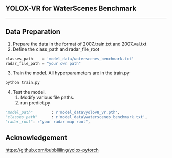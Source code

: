 ## YOLOX-VR for WaterScenes Benchmark
---


## Data Preparation
1. Prepare the data in the format of 2007_train.txt and 2007_val.txt
2. Define the class_path and radar_file_root

```python
classes_path    = 'model_data/waterscenes_benchmark.txt'
radar_file_path = "your own path"
```
3. Train the model. All hyperparameters are in the train.py
```python
python train.py
```

4. Test the model. 
   1. Modify various file paths.
   2. run predict.py
```python
"model_path"        : r'model_data\yolov8_vr.pth',
"classes_path"      : r'model_data\waterscenes_benchmark.txt',
"radar_root": r"your radar map root",
```


## Acknowledgement
https://github.com/bubbliiiing/yolox-pytorch
